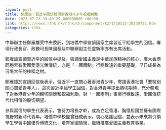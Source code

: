 ```yaml
---
layout: post
title: 鄭雁雄：習近平回信體現對香港青少年祝福勉勵
date: 2023-07-25 19:49:29.000000000 +08:00
link: https://news.rthk.hk/rthk/ch/component/k2/1710522-20230725.htm
categories: rthk
---
```


中聯辦主任鄭雁雄受中央委託，到培僑中學宣讀國家主席習近平給學生的回信。署理行政長官、政務司長陳國基及中聯辦副主任盧新寧亦有出席活動。

鄭雁雄宣讀習近平的回信中提及，強調愛國主義是中華民族精神的核心，廣大香港同胞素有愛國愛港光榮傳統，亦是「一國兩制」行穩致遠的重要基礎，早日成長為可堪大任的棟樑之材。 

鄭雁雄於宣讀回信後表示，習近平一直關心著香港青少年，寄語香港社會「要特別關心關愛青年人」，這次習近平給學生回信，對香港青年提出熱切期待，充分體現了對香港青少年的親切關懷和祝福勉勵，對「一國兩制」事業行穩致遠、愛國傳統代代相傳的殷切期望。

參與寫信的學生代表表示，會努力增長才幹，成為立足香港、胸懷祖國並擁有國際視野的新時代青年。培僑中學校監曾鈺成表示，衷心感謝回信，並表示未來將引領學生學習中國優秀傳統文化，培育家國情懷，繼續推廣愛國主義教育事業。
